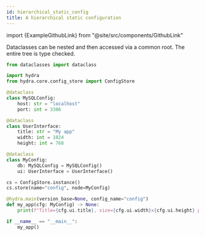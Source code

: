 ```yaml
---
id: hierarchical_static_config
title: A hierarchical static configuration
---
```


import {ExampleGithubLink} from "@site/src/components/GithubLink"

<ExampleGithubLink to="examples/tutorials/structured_configs/2_static_complex"/>


Dataclasses can be nested and then accessed via a common root.  The entire tree is type checked.

```python
from dataclasses import dataclass

import hydra
from hydra.core.config_store import ConfigStore

@dataclass
class MySQLConfig:
    host: str = "localhost"
    port: int = 3306

@dataclass
class UserInterface:
    title: str = "My app"
    width: int = 1024
    height: int = 768

@dataclass
class MyConfig:
    db: MySQLConfig = MySQLConfig()
    ui: UserInterface = UserInterface()

cs = ConfigStore.instance()
cs.store(name="config", node=MyConfig)

@hydra.main(version_base=None, config_name="config")
def my_app(cfg: MyConfig) -> None:
    print(f"Title={cfg.ui.title}, size={cfg.ui.width}x{cfg.ui.height} pixels")

if __name__ == "__main__":
    my_app()
```